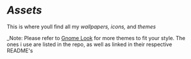 # *Assets* 

This is where youll find all my *wallpapers, icons,* and *themes*

_Note: Please refer to [Gnome Look](https://www.gnome-look.org/browse?ord=rating) for more themes to fit your style. The ones i use are listed in the repo, as well as linked in their respective README's
